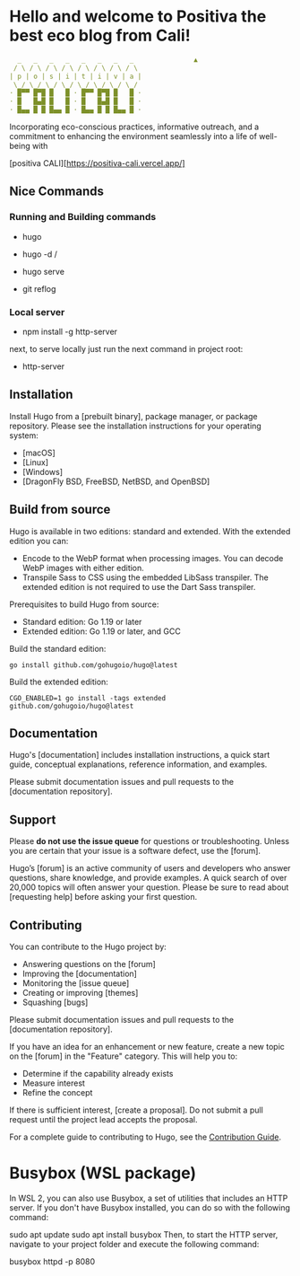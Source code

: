 # Hello and welcome to Positiva the best eco blog from Cali!

```YAML
  _   _   _   _   _   _   _   _               ▲
 / \ / \ / \ / \ / \ / \ / \ / \ 
| p | o | s | i | t | i | v | a |
 \_/ \_/ \_/ \_/ \_/ \_/ \_/ \_/ 
· █▀▀ █▀█ █   █ · █▀▀ █▀█ █   █ ·
· █   █▄█ █   █ · █   █▄█ █   █ ·
· █▄▄ █ █ █▄▄ █ · █▄▄ █ █ █▄▄ █ ·

```

Incorporating eco-conscious practices, informative outreach, and a commitment to enhancing the environment seamlessly into a life of well-being with

[positiva CALI][https://positiva-cali.vercel.app/]

## Nice Commands

### Running and Building commands

- hugo

- hugo -d /

- hugo serve

- git reflog

### Local server

- npm install -g http-server

next, to serve locally just run the next command in project root:

- http-server

## Installation

Install Hugo from a [prebuilt binary], package manager, or package repository. Please see the installation instructions for your operating system:

- [macOS]
- [Linux]
- [Windows]
- [DragonFly BSD, FreeBSD, NetBSD, and OpenBSD]

## Build from source

Hugo is available in two editions: standard and extended. With the extended edition you can:

- Encode to the WebP format when processing images. You can decode WebP images with either edition.
- Transpile Sass to CSS using the embedded LibSass transpiler. The extended edition is not required to use the Dart Sass transpiler.

Prerequisites to build Hugo from source:

- Standard edition: Go 1.19 or later
- Extended edition: Go 1.19 or later, and GCC

Build the standard edition:

```text
go install github.com/gohugoio/hugo@latest
```

Build the extended edition:

```text
CGO_ENABLED=1 go install -tags extended github.com/gohugoio/hugo@latest
```

## Documentation

Hugo's [documentation] includes installation instructions, a quick start guide, conceptual explanations, reference information, and examples.

Please submit documentation issues and pull requests to the [documentation repository].

## Support

Please **do not use the issue queue** for questions or troubleshooting. Unless you are certain that your issue is a software defect, use the [forum].

Hugo’s [forum] is an active community of users and developers who answer questions, share knowledge, and provide examples. A quick search of over 20,000 topics will often answer your question. Please be sure to read about [requesting help] before asking your first question.

## Contributing

You can contribute to the Hugo project by:

- Answering questions on the [forum]
- Improving the [documentation]
- Monitoring the [issue queue]
- Creating or improving [themes]
- Squashing [bugs]

Please submit documentation issues and pull requests to the [documentation repository].

If you have an idea for an enhancement or new feature, create a new topic on the [forum] in the "Feature" category. This will help you to:

- Determine if the capability already exists
- Measure interest
- Refine the concept

If there is sufficient interest, [create a proposal]. Do not submit a pull request until the project lead accepts the proposal.

For a complete guide to contributing to Hugo, see the [Contribution Guide](CONTRIBUTING.md).

# Busybox (WSL package)

In WSL 2, you can also use Busybox, a set of utilities that includes an HTTP server. If you don't have Busybox installed, you can do so with the following command:

sudo apt update
sudo apt install busybox
Then, to start the HTTP server, navigate to your project folder and execute the following command:

busybox httpd -p 8080
